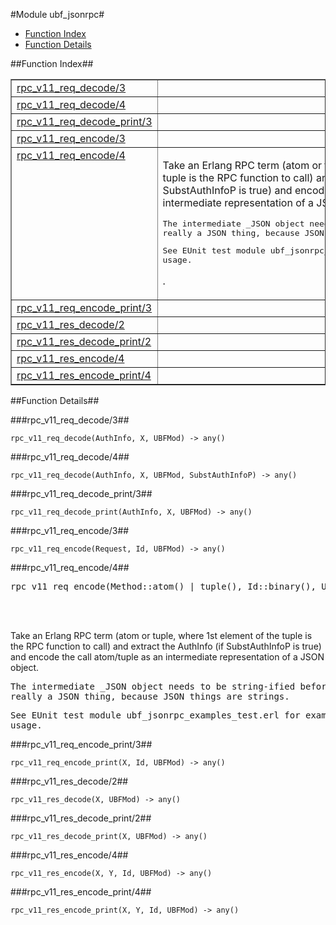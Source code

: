 

#Module ubf_jsonrpc#
* [Function Index](#index)
* [Function Details](#functions)




<a name="index"></a>

##Function Index##


<table width="100%" border="1" cellspacing="0" cellpadding="2" summary="function index"><tr><td valign="top"><a href="#rpc_v11_req_decode-3">rpc_v11_req_decode/3</a></td><td></td></tr><tr><td valign="top"><a href="#rpc_v11_req_decode-4">rpc_v11_req_decode/4</a></td><td></td></tr><tr><td valign="top"><a href="#rpc_v11_req_decode_print-3">rpc_v11_req_decode_print/3</a></td><td></td></tr><tr><td valign="top"><a href="#rpc_v11_req_encode-3">rpc_v11_req_encode/3</a></td><td></td></tr><tr><td valign="top"><a href="#rpc_v11_req_encode-4">rpc_v11_req_encode/4</a></td><td><p>Take an Erlang RPC term (atom or tuple, where 1st element of the
tuple is the RPC function to call) and extract the AuthInfo (if
SubstAuthInfoP is true) and encode the call atom/tuple as an intermediate
representation of a JSON object.</p>


<pre><tt>The intermediate _JSON object needs to be string-ified before it\'s
really a JSON thing, because JSON things are strings.</tt></pre>



<pre><tt>See EUnit test module ubf_jsonrpc_examples_test.erl for example
usage.</tt></pre>
.</td></tr><tr><td valign="top"><a href="#rpc_v11_req_encode_print-3">rpc_v11_req_encode_print/3</a></td><td></td></tr><tr><td valign="top"><a href="#rpc_v11_res_decode-2">rpc_v11_res_decode/2</a></td><td></td></tr><tr><td valign="top"><a href="#rpc_v11_res_decode_print-2">rpc_v11_res_decode_print/2</a></td><td></td></tr><tr><td valign="top"><a href="#rpc_v11_res_encode-4">rpc_v11_res_encode/4</a></td><td></td></tr><tr><td valign="top"><a href="#rpc_v11_res_encode_print-4">rpc_v11_res_encode_print/4</a></td><td></td></tr></table>


<a name="functions"></a>

##Function Details##

<a name="rpc_v11_req_decode-3"></a>

###rpc_v11_req_decode/3##




`rpc_v11_req_decode(AuthInfo, X, UBFMod) -> any()`

<a name="rpc_v11_req_decode-4"></a>

###rpc_v11_req_decode/4##




`rpc_v11_req_decode(AuthInfo, X, UBFMod, SubstAuthInfoP) -> any()`

<a name="rpc_v11_req_decode_print-3"></a>

###rpc_v11_req_decode_print/3##




`rpc_v11_req_decode_print(AuthInfo, X, UBFMod) -> any()`

<a name="rpc_v11_req_encode-3"></a>

###rpc_v11_req_encode/3##




`rpc_v11_req_encode(Request, Id, UBFMod) -> any()`

<a name="rpc_v11_req_encode-4"></a>

###rpc_v11_req_encode/4##




<pre>rpc_v11_req_encode(Method::atom() | tuple(), Id::binary(), UBFMod::atom(), SubstAuthInfoP::boolean()) -&gt; {undefined | term(), [encoded_json_term()](#type-encoded_json_term)}</pre>
<br></br>




<p>Take an Erlang RPC term (atom or tuple, where 1st element of the
tuple is the RPC function to call) and extract the AuthInfo (if
SubstAuthInfoP is true) and encode the call atom/tuple as an intermediate
representation of a JSON object.</p>


<pre><tt>The intermediate _JSON object needs to be string-ified before it\'s
really a JSON thing, because JSON things are strings.</tt></pre>



<pre><tt>See EUnit test module ubf_jsonrpc_examples_test.erl for example
usage.</tt></pre>

<a name="rpc_v11_req_encode_print-3"></a>

###rpc_v11_req_encode_print/3##




`rpc_v11_req_encode_print(X, Id, UBFMod) -> any()`

<a name="rpc_v11_res_decode-2"></a>

###rpc_v11_res_decode/2##




`rpc_v11_res_decode(X, UBFMod) -> any()`

<a name="rpc_v11_res_decode_print-2"></a>

###rpc_v11_res_decode_print/2##




`rpc_v11_res_decode_print(X, UBFMod) -> any()`

<a name="rpc_v11_res_encode-4"></a>

###rpc_v11_res_encode/4##




`rpc_v11_res_encode(X, Y, Id, UBFMod) -> any()`

<a name="rpc_v11_res_encode_print-4"></a>

###rpc_v11_res_encode_print/4##




`rpc_v11_res_encode_print(X, Y, Id, UBFMod) -> any()`

